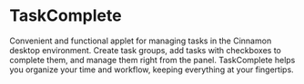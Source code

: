 # TaskComplete
Convenient and functional applet for managing tasks in the Cinnamon desktop environment. Create task groups, add tasks with checkboxes to complete them, and manage them right from the panel. TaskComplete helps you organize your time and workflow, keeping everything at your fingertips.

